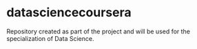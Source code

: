# datasciencecoursera
Repository created as part of the project and will be used for the specialization of Data Science. 
